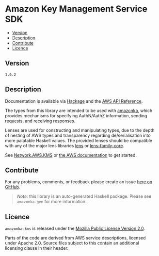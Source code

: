 # Amazon Key Management Service SDK

* [Version](#version)
* [Description](#description)
* [Contribute](#contribute)
* [Licence](#licence)


## Version

`1.6.2`


## Description

Documentation is available via [Hackage](http://hackage.haskell.org/package/amazonka-kms)
and the [AWS API Reference](https://aws.amazon.com/documentation/).

The types from this library are intended to be used with [amazonka](http://hackage.haskell.org/package/amazonka),
which provides mechanisms for specifying AuthN/AuthZ information, sending requests,
and receiving responses.

Lenses are used for constructing and manipulating types,
due to the depth of nesting of AWS types and transparency regarding
de/serialisation into more palatable Haskell values.
The provided lenses should be compatible with any of the major lens libraries
[lens](http://hackage.haskell.org/package/lens) or [lens-family-core](http://hackage.haskell.org/package/lens-family-core).

See [Network.AWS.KMS](http://hackage.haskell.org/package/amazonka-kms/docs/Network-AWS-KMS.html)
or [the AWS documentation](https://aws.amazon.com/documentation/) to get started.


## Contribute

For any problems, comments, or feedback please create an issue [here on GitHub](https://github.com/brendanhay/amazonka/issues).

> _Note:_ this library is an auto-generated Haskell package. Please see `amazonka-gen` for more information.


## Licence

`amazonka-kms` is released under the [Mozilla Public License Version 2.0](http://www.mozilla.org/MPL/).

Parts of the code are derived from AWS service descriptions, licensed under Apache 2.0.
Source files subject to this contain an additional licensing clause in their header.
